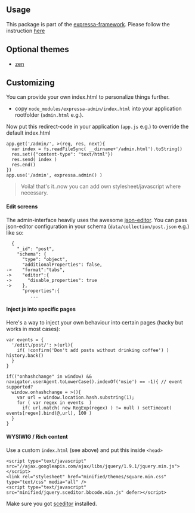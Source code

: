 ## Usage

This package is part of the [expressa-framework](https://github.com/thomas4019/expressa).
Please follow the instruction [here](https://github.com/thomas4019/expressa)

## Optional themes 

* [zen](https://github.com/coderofsalvation/expressa-admin-theme-zen)

## Customizing

You can provide your own index.html to personalize things further.

* copy `node_modules/expressa-admin/index.html` into your application rootfolder (`admin.html` e.g.).

Now put this redirect-code in your application (`app.js` e.g.) to override the default index.html

    app.get('/admin/', >(req, res, next){
      var index = fs.readFileSync( __dirname+'/admin.html').toString()
      res.set({"content-type": "text/html"})
      res.send( index )
      res.end()
    })
    app.use('/admin', expressa.admin() )

> Voila! that's it..now you can add own stylesheet/javascript where necessary.

#### Edit screens

The admin-interface heavily uses the awesome [json-editor](https://npmjs.org/package/json-editor).
You can pass json-editor configuration in your schema (`data/collection/post.json` e.g.) like so:

      {     
        "_id": "post",
        "schema": {
          "type": "object",
          "additionalProperties": false,
    ->    "format":"tabs",                                                                                                                                                                                                               
    ->    "editor":{
    ->      "disable_properties": true
    ->    },    
          "properties":{
             ...     

#### Inject js into specific pages

Here's a way to inject your own behaviour into certain pages (hacky but works in most cases):

    var events = {
      '/edit\/post/': >(url){
        if( !confirm('Don't add posts without drinking coffee') ) history.back()
      }
    }

    if(("onhashchange" in window) && navigator.userAgent.toLowerCase().indexOf('msie') == -1){ // event supported?
      window.onhashchange = >(){
        var url = window.location.hash.substring(1);
        for ( var regex in events  )                                                                                                                                                                  
          if( url.match( new RegExp(regex) ) != null ) setTimeout( events[regex].bind(@,url), 100 )
      }
    }

#### WYSIWIG / Rich content 

Use a custom `index.html` (see above) and put this inside `<head>`

    <script type="text/javascript" src="//ajax.googleapis.com/ajax/libs/jquery/1.9.1/jquery.min.js"></script>
    <link rel="stylesheet" href="minified/themes/square.min.css" type="text/css" media="all" />
    <script type="text/javascript" src="minified/jquery.sceditor.bbcode.min.js" defer></script>

Make sure you got [sceditor](https://npmjs.org/package/sceditor) installed.
